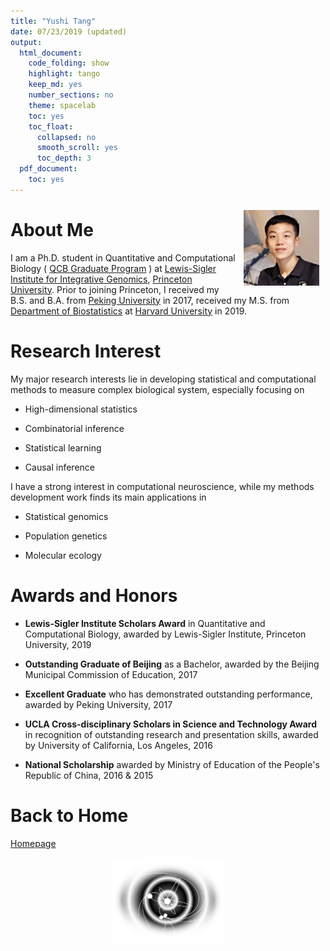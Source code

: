 ```yaml
---
title: "Yushi Tang"
date: 07/23/2019 (updated)
output:
  html_document:
    code_folding: show
    highlight: tango
    keep_md: yes
    number_sections: no
    theme: spacelab
    toc: yes
    toc_float:
      collapsed: no
      smooth_scroll: yes
      toc_depth: 3
  pdf_document:
    toc: yes
---
```






<img src="figure/Profile_Yushi_Tang.jpg" width="24%" style="float:right; padding:10px" />

# About Me

I am a Ph.D. student in Quantitative and Computational Biology ( [QCB Graduate Program](https://lsi.princeton.edu/qcbgraduate) ) at [Lewis-Sigler Institute for Integrative Genomics](https://lsi.princeton.edu/), [Princeton University](https://www.princeton.edu/). Prior to joining Princeton, I received my B.S. and B.A. from [Peking University](http://english.pku.edu.cn/) in 2017, received my M.S. from [Department of Biostatistics](https://www.hsph.harvard.edu/biostatistics/) at [Harvard University](https://www.harvard.edu/) in 2019.


# Research Interest

My major research interests lie in developing statistical and computational methods to measure complex biological system, especially focusing on

* High-dimensional statistics

* Combinatorial inference

* Statistical learning

* Causal inference

I have a strong interest in computational neuroscience, while my methods development work finds its main applications in

* Statistical genomics

* Population genetics

* Molecular ecology



# Awards and Honors

* __Lewis-Sigler Institute Scholars Award__ in Quantitative and Computational Biology, awarded by Lewis-Sigler Institute, Princeton University, 2019

* __Outstanding Graduate of Beijing__ as a Bachelor, awarded by the Beijing Municipal Commission of Education, 2017

* __Excellent Graduate__ who has demonstrated outstanding performance, awarded by Peking University, 2017

* __UCLA Cross-disciplinary Scholars in Science and Technology Award__ in recognition of outstanding research and presentation skills, awarded by University of California, Los Angeles, 2016

* __National Scholarship__ awarded by Ministry of Education of the People's Republic of China, 2016 & 2015


# Back to Home
[Homepage](https://yushift.github.io)

<img src="figure/avatar.jpg" width="36%" style="display: block; margin: auto;" />
